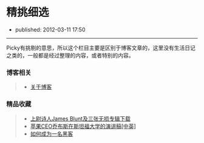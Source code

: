 # 精挑细选

- published: 2012-03-11 17:50

----------------------

Picky有挑剔的意思，所以这个栏目主要是区别于博客文章的，这里没有生活日记之类的，一般都是经过整理的内容，或者特别的内容。


### 博客相关

> + [关于博客][1]


### 精品收藏

> + [上尉诗人James Blunt及三张无损专辑下载][2]
> + [苹果CEO乔布斯在斯坦福大学的演讲稿[中英]][3]
> + [如何成为一名黑客][4]


[1]:/picky/about-blog
[2]:/picky/james-blunt
[3]:/picky/steve-job-commencement
[4]:http://translations.readthedocs.org/en/latest/hacker_howto.html


